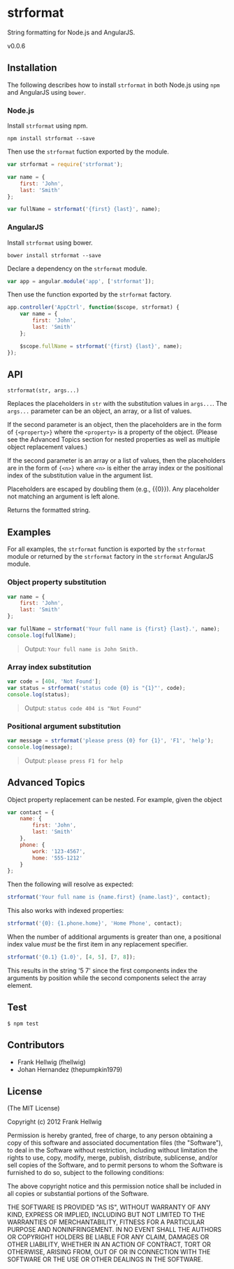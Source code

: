 # strformat

String formatting for Node.js and AngularJS.

v0.0.6

## Installation

The following describes how to install `strformat` in both Node.js using `npm` and AngularJS using `bower`.

### Node.js

Install `strformat` using npm.

```
npm install strformat --save
```

Then use the `strformat` fuction exported by the module.

```javascript
var strformat = require('strformat');

var name = {
    first: 'John',
    last: 'Smith'
};

var fullName = strformat('{first} {last}', name);
```

### AngularJS

Install `strformat` using bower.

```
bower install strformat --save
```

Declare a dependency on the `strformat` module.

```javascript
var app = angular.module('app', ['strformat']);
```

Then use the function exported by the `strformat` factory.

```javascript
app.controller('AppCtrl', function($scope, strformat) {
    var name = {
        first: 'John',
        last: 'Smith'
    };

    $scope.fullName = strformat('{first} {last}', name);
});
```

## API

    strformat(str, args...)

Replaces the placeholders in `str` with the substitution values in `args...`.
The `args...` parameter can be an object, an array, or a list of values.

If the second parameter is an object, then the placeholders are in the form of
`{<property>}` where the `<property>` is a property of the object.
(Please see the Advanced Topics section for nested properties as well as
multiple object replacement values.)

If the second parameter is an array or a list of values, then the placeholders
are in the form of `{<n>}` where `<n>` is either the array index or the
positional index of the substitution value in the argument list.

Placeholders are escaped by doubling them (e.g., {{0}}). Any placeholder not
matching an argument is left alone.

Returns the formatted string.

## Examples

For all examples, the `strformat` function is exported by the `strformat` module
or returned by the `strformat` factory in the `strformat` AngularJS module.

### Object property substitution

```javascript
var name = {
    first: 'John',
    last: 'Smith'
};

var fullName = strformat('Your full name is {first} {last}.', name);
console.log(fullName);
```

>Output: `Your full name is John Smith.`

### Array index substitution

```javascript
var code = [404, 'Not Found'];
var status = strformat('status code {0} is "{1}"', code);
console.log(status);
```

>Output: `status code 404 is "Not Found"`

### Positional argument substitution

```javascript
var message = strformat('please press {0} for {1}', 'F1', 'help');
console.log(message);
```

>Output: `please press F1 for help`

## Advanced Topics

Object property replacement can be nested. For example, given the object

```javascript
var contact = {
    name: {
        first: 'John',
        last: 'Smith'
    },
    phone: {
        work: '123-4567',
        home: '555-1212'
    }
};
```

Then the following will resolve as expected:

```javascript
strformat('Your full name is {name.first} {name.last}', contact);
```

This also works with indexed properties:

```javascript
strformat('{0}: {1.phone.home}', 'Home Phone', contact);
```

When the number of additional arguments is greater than one, a positional index
value *must* be the first item in any replacement specifier.

```javascript
strformat('{0.1} {1.0}', [4, 5], [7, 8]);
```

This results in the string '5 7' since the first components index the arguments by
position while the second components select the array element.

## Test

    $ npm test

## Contributors

- Frank Hellwig (fhellwig)
- Johan Hernandez (thepumpkin1979)

## License

(The MIT License)

Copyright (c) 2012 Frank Hellwig

Permission is hereby granted, free of charge, to any person obtaining a copy
of this software and associated documentation files (the "Software"), to
deal in the Software without restriction, including without limitation the
rights to use, copy, modify, merge, publish, distribute, sublicense, and/or
sell copies of the Software, and to permit persons to whom the Software is
furnished to do so, subject to the following conditions:

The above copyright notice and this permission notice shall be included in
all copies or substantial portions of the Software.

THE SOFTWARE IS PROVIDED "AS IS", WITHOUT WARRANTY OF ANY KIND, EXPRESS OR
IMPLIED, INCLUDING BUT NOT LIMITED TO THE WARRANTIES OF MERCHANTABILITY,
FITNESS FOR A PARTICULAR PURPOSE AND NONINFRINGEMENT. IN NO EVENT SHALL THE
AUTHORS OR COPYRIGHT HOLDERS BE LIABLE FOR ANY CLAIM, DAMAGES OR OTHER
LIABILITY, WHETHER IN AN ACTION OF CONTRACT, TORT OR OTHERWISE, ARISING
FROM, OUT OF OR IN CONNECTION WITH THE SOFTWARE OR THE USE OR OTHER DEALINGS
IN THE SOFTWARE.
